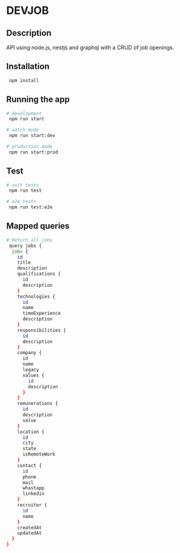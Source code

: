 # DEVJOB

## Description

API using node.js, nestjs and graphql with a CRUD of job openings.

## Installation

```bash
 npm install
```

## Running the app

```bash
# development
 npm run start

# watch mode
 npm run start:dev

# production mode
 npm run start:prod
```

## Test

```bash
# unit tests
 npm run test

# e2e tests
 npm run test:e2e

```

## Mapped queries
```bash
# Return all jobs
 query jobs {
  jobs {
    id
    title
    description
    qualifications {
      id
      description
    }
    technologies {
      id
      name
      timeExperience
      description
    }
    responsibilities {
      id
      description
    }
    company {
      id
      name
      legacy
      values {
        id
        description
      }
    }
    remunerations {
      id
      description
      value
    }
    location {
      id
      city
      state
      isRemoteWork
    }
    contact {
      id
      phone
      mail
      whastapp
      linkedin
    }
    recruiter {
      id
      name
    }
    createdAt
    updatedAt
  }
}
```
